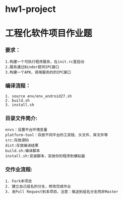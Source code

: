 # hw1-project
工程化软件项目作业题
=========================

### 要求：
    1.构建一个可执行程序服务，在init.rc里启动
    2.服务通过Binder提供IPC接口
    3.构建一个APK，调用服务的的IPC接口

### 编译流程：
    1. source env/env_android27.sh
    2. build.sh
    3. install.sh

### 目录文件简介:
    envs：设置平台环境变量
    platform-tool：存放不同平台的工具链、头文件、库文件等
    src:存放源码
    dist:存放编译结果
    build.sh:编译脚本
    install.sh:安装脚本，安装你的程序到模拟器


### 交作业流程:
    1. Fork本项目
    2. 建立自己组名的分支，修改完成作业
    3. 发Pull Request到本项目，注意：推送到组名分支而非Master
